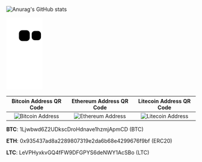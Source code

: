 ![Anurag's GitHub stats](https://github-readme-stats.vercel.app/api?username=anuraghazra&show_icons=true&theme=transparent)



![Snake animation](https://github.com/madushadhanushka/github-readme/blob/output/github-contribution-snake.svg) 


Bitcoin Address QR Code            |  Ethereum Address QR Code         |  Litecoin Address QR Code
:-------------------------:|:-------------------------:|:-------------------------:
![Bitcoin Address](https://i.imgur.com/4rnaYNY.png)  |  ![Ethereum Address](https://i.imgur.com/0tJ6Dzu.png) | ![Litecoin Address](https://i.imgur.com/6tvGj4r.png)

**BTC**: 1Ljwbwd6Z2UDkscDroHdnave1hzmjApmCD  (BTC)

**ETH**: 0x935437ad8a2289807319e2da6b68e4299676f9bf  (ERC20)

**LTC**: LeVPHyxkvGQ4fFW9DFGPYS6deNWY1AcSBo  (LTC)

